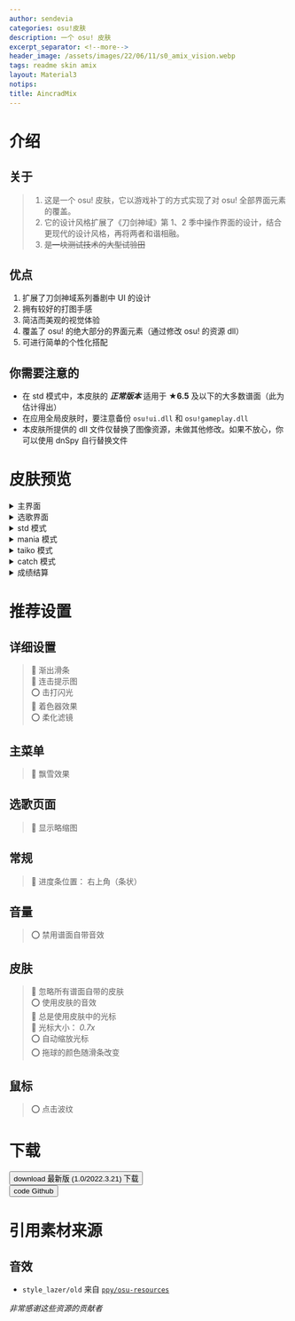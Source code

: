 ```yaml
---
author: sendevia
categories: osu!皮肤
description: 一个 osu! 皮肤
excerpt_separator: <!--more-->
header_image: /assets/images/22/06/11/s0_amix_vision.webp
tags: readme skin amix
layout: Material3
notips:
title: AincradMix
---
```


# 介绍

## 关于

> 1. 这是一个 osu! 皮肤，它以游戏补丁的方式实现了对 osu! 全部界面元素的覆盖。
> 2. 它的设计风格扩展了《刀剑神域》第 1、2 季中操作界面的设计，结合更现代的设计风格，再将两者和谐相融。
> 3. ~~是一块测试技术的大型试验田~~

## 优点

1. 扩展了刀剑神域系列番剧中 UI 的设计
2. 拥有较好的打图手感
3. 简洁而美观的视觉体验
4. 覆盖了 osu! 的绝大部分的界面元素（通过修改 osu! 的资源 dll）
5. 可进行简单的个性化搭配

## 你需要注意的

- 在 std 模式中，本皮肤的 _**正常版本**_ 适用于 **★6.5** 及以下的大多数谱面（此为估计得出）
- 在应用全局皮肤时，要注意备份 `osu!ui.dll` 和 `osu!gameplay.dll`
- 本皮肤所提供的 dll 文件仅替换了图像资源，未做其他修改。如果不放心，你可以使用 dnSpy 自行替换文件

# 皮肤预览

<details>
  <summary>主界面</summary>
    <div>
      <img srcset="/assets/images/22/06/11/screenshot01.webp" alt="主界面">
    </div>
</details>

<details>
  <summary>选歌界面</summary>
    <div>
      <img src="/assets/images/22/06/11/screenshot02.webp" alt="选歌界面1">
      <img src="/assets/images/22/06/11/screenshot06.webp" alt="选歌界面2">
      <img src="/assets/images/22/06/11/screenshot07.webp" alt="选歌界面3">
    </div>
</details>

<details>
  <summary>std 模式</summary>
    <div>
      <img src="/assets/images/22/06/11/screenshot03.webp" alt="std 模式1">
      <img src="/assets/images/22/06/11/screenshot04.webp" alt="std 模式2">
    </div>
</details>

<details>
  <summary>mania 模式</summary>
    <div>
      <img src="/assets/images/22/06/11/screenshot09.webp" alt="mania 模式1">
      <img src="/assets/images/22/06/11/screenshot08.webp" alt="mania 模式2">
    </div>
</details>

<details>
  <summary>taiko 模式</summary>
    <div>
      <img src="/assets/images/22/06/11/screenshot10.webp" alt="taiko 模式1">
      <img src="/assets/images/22/06/11/screenshot11.webp" alt="taiko 模式2">
    </div>
</details>

<details>
  <summary>catch 模式</summary>
    <div>
      <img src="/assets/images/22/06/11/screenshot12.webp" alt="catch 模式1">
      <img src="/assets/images/22/06/11/screenshot13.webp" alt="catch 模式2">
    </div>
</details>

<details>
  <summary>成绩结算</summary>
    <div>
      <img src="/assets/images/22/06/11/screenshot05.webp" alt="成绩结算">
    </div>
</details>

# 推荐设置

## 详细设置

> 🔴 渐出滑条  
> 🔴 连击提示图  
> ⭕ 击打闪光  
> 🔴 着色器效果  
> ⭕ 柔化滤镜

## 主菜单

> 🔴 飘雪效果

## 选歌页面

> 🔴 显示略缩图

## 常规

> 🔴 进度条位置： 右上角（条状）

## 音量

> ⭕ 禁用谱面自带音效

## 皮肤

> 🔴 忽略所有谱面自带的皮肤  
> ⭕ 使用皮肤的音效  
> 🔴 总是使用皮肤中的光标  
> 🔴 光标大小： _0.7x_  
> ⭕ 自动缩放光标  
> ⭕ 拖球的颜色随滑条改变

## 鼠标

> ⭕ 点击波纹

# 下载

<div>
  <button id="elevated" onclick="location.href='//github.com/Sendevia/AincradMix/releases/download/release1.0/AincradMix_r1.0.osk'" icon>
    <span>download</span>
    最新版 (1.0/2022.3.21) 下载
  </button>
  <br />
  <button id="elevated" onclick="location.href='//github.com/Sendevia/AincradMix'" icon>
    <span>code</span>
    Github
  </button>
</div>

# 引用素材来源

## 音效

- `style_lazer/old` 来自 [`ppy/osu-resources`](https://github.com/ppy/osu-resources/)

_非常感谢这些资源的贡献者_
